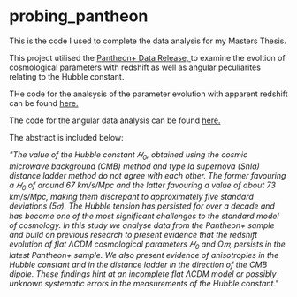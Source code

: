 # probing_pantheon
This is the code I used to complete the data analysis for my Masters Thesis. 

This project utilised the <a href="https://github.com/PantheonPlusSH0ES/DataRelease)https://github.com/PantheonPlusSH0ES/DataRelease">Pantheon+ Data Release, </a> to examine the evoltion of cosmological parameters with redshift as well as angular peculiarites relating to the Hubble constant. 

THe code for the analsysis of the parameter evolution with apparent redshift can be found <a href="https://github.com/ruairi-mcc/probing_pantheon/blob/main/pantheon_parameter_evolution.ipynb">here.</a>

The code for the angular data analysis can be found <a href="https://github.com/ruairi-mcc/probing_pantheon/blob/main/pantheon%2B_angles_final.ipynb">here.</a> 

The abstract is included below:</br>

<i>"The value of the Hubble constant 𝐻<sub>0</sub>, obtained using the cosmic microwave background (CMB) method and type Ia supernova (SnIa) distance ladder method do not agree with each other. The former favouring a 𝐻<sub>0</sub> of around 67 km/s/Mpc and the latter favouring a value of about 73 km/s/Mpc, making them discrepant to approximately five standard deviations (5𝜎). The Hubble tension has persisted for over a decade and has become one of the most significant challenges to the standard model of cosmology. In this study we analyse data from the Pantheon+ sample and build on previous research to present evidence that the redshift evolution of flat ΛCDM cosmological parameters 𝐻<sub>0</sub> and Ω𝑚, persists in the latest Pantheon+ sample. We also present evidence of anisotropies in the Hubble constant and in the distance ladder in the direction of the CMB dipole. These findings hint at an incomplete flat ΛCDM model or possibly unknown systematic errors in the measurements of the Hubble constant."</i> 
